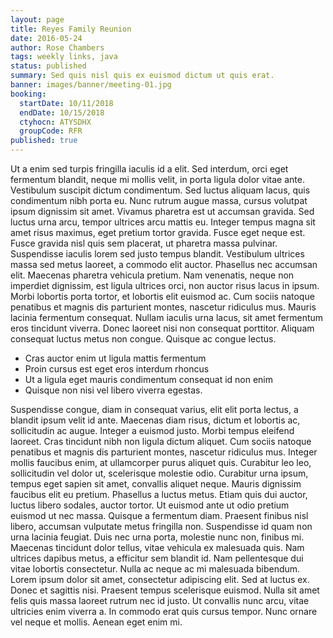 ```yaml
---
layout: page
title: Reyes Family Reunion
date: 2016-05-24
author: Rose Chambers
tags: weekly links, java
status: published
summary: Sed quis nisl quis ex euismod dictum ut quis erat.
banner: images/banner/meeting-01.jpg
booking:
  startDate: 10/11/2018
  endDate: 10/15/2018
  ctyhocn: ATYSDHX
  groupCode: RFR
published: true
---
```

Ut a enim sed turpis fringilla iaculis id a elit. Sed interdum, orci eget fermentum blandit, neque mi mollis velit, in porta ligula dolor vitae ante. Vestibulum suscipit dictum condimentum. Sed luctus aliquam lacus, quis condimentum nibh porta eu. Nunc rutrum augue massa, cursus volutpat ipsum dignissim sit amet. Vivamus pharetra est ut accumsan gravida. Sed luctus urna arcu, tempor ultrices arcu mattis eu. Integer tempus magna sit amet risus maximus, eget pretium tortor gravida. Fusce eget neque est. Fusce gravida nisl quis sem placerat, ut pharetra massa pulvinar. Suspendisse iaculis lorem sed justo tempus blandit. Vestibulum ultrices massa sed metus laoreet, a commodo elit auctor. Phasellus nec accumsan elit. Maecenas pharetra vehicula pretium.
Nam venenatis, neque non imperdiet dignissim, est ligula ultrices orci, non auctor risus lacus in ipsum. Morbi lobortis porta tortor, et lobortis elit euismod ac. Cum sociis natoque penatibus et magnis dis parturient montes, nascetur ridiculus mus. Mauris lacinia fermentum consequat. Nullam iaculis urna lacus, sit amet fermentum eros tincidunt viverra. Donec laoreet nisi non consequat porttitor. Aliquam consequat luctus metus non congue. Quisque ac congue lectus.

* Cras auctor enim ut ligula mattis fermentum
* Proin cursus est eget eros interdum rhoncus
* Ut a ligula eget mauris condimentum consequat id non enim
* Quisque non nisi vel libero viverra egestas.

Suspendisse congue, diam in consequat varius, elit elit porta lectus, a blandit ipsum velit id ante. Maecenas diam risus, dictum et lobortis ac, sollicitudin ac augue. Integer a euismod justo. Morbi tempus eleifend laoreet. Cras tincidunt nibh non ligula dictum aliquet. Cum sociis natoque penatibus et magnis dis parturient montes, nascetur ridiculus mus. Integer mollis faucibus enim, at ullamcorper purus aliquet quis. Curabitur leo leo, sollicitudin vel dolor ut, scelerisque molestie odio. Curabitur urna ipsum, tempus eget sapien sit amet, convallis aliquet neque. Mauris dignissim faucibus elit eu pretium. Phasellus a luctus metus. Etiam quis dui auctor, luctus libero sodales, auctor tortor. Ut euismod ante ut odio pretium euismod ut nec massa. Quisque a fermentum diam. Praesent finibus nisl libero, accumsan vulputate metus fringilla non. Suspendisse id quam non urna lacinia feugiat.
Duis nec urna porta, molestie nunc non, finibus mi. Maecenas tincidunt dolor tellus, vitae vehicula ex malesuada quis. Nam ultrices dapibus metus, a efficitur sem blandit id. Nam pellentesque dui vitae lobortis consectetur. Nulla ac neque ac mi malesuada bibendum. Lorem ipsum dolor sit amet, consectetur adipiscing elit. Sed at luctus ex. Donec et sagittis nisi. Praesent tempus scelerisque euismod. Nulla sit amet felis quis massa laoreet rutrum nec id justo. Ut convallis nunc arcu, vitae ultricies enim viverra a. In commodo erat quis cursus tempor. Nunc ornare vel neque et mollis. Aenean eget enim mi.

